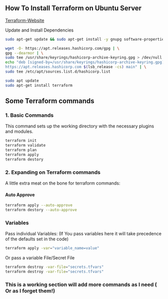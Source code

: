 ## How To Install Terraform on Ubuntu Server

[Terraform-Website]("https://developer.hashicorp.com/terraform/tutorials/aws-get-started/install-cli")

Update and Install Dependencies
```bash
sudo apt-get update && sudo apt-get install -y gnupg software-properties-common

wget -O- https://apt.releases.hashicorp.com/gpg | \
gpg --dearmor | \
sudo tee /usr/share/keyrings/hashicorp-archive-keyring.gpg > /dev/null
echo "deb [signed-by=/usr/share/keyrings/hashicorp-archive-keyring.gpg] \
https://apt.releases.hashicorp.com $(lsb_release -cs) main" | \
sudo tee /etc/apt/sources.list.d/hashicorp.list

sudo apt update
sudo apt-get install terraform

```

## Some Terraform commands

### 1. Basic Commands

This command sets up the working directory with the necessary plugins and modules.
```bash
terraform init
terraform validate
terraform plan
terraform apply
terraform destory
```
### 2. Expanding on Terraform commands
A little extra meat on the bone for terraform commands:

#### Auto Approve

```bash
terraform apply --auto-approve
terraform destory --auto-approve
```

### Variables
Pass individual Variables: (If You pass variables here it will take precedence of the defaults set in the code)
```bash
terraform apply -var="variable_name=value"
```
Or pass a variable File/Secret File
```bash
terraform destroy -var-file="secrets.tfvars"
terraform destroy -var-file="secrets.tfvars"
```

### This is a working section will add more commands as I need ( Or as I forget them!)